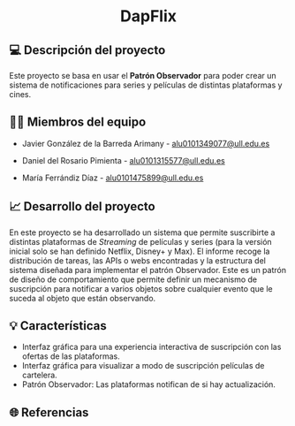 <h1 align="center">DapFlix</h1>

## 💻 Descripción del proyecto

Este proyecto se basa en usar el **Patrón Observador** para poder crear un sistema de notificaciones para series y películas de distintas plataformas y cines.

## 👨‍💻 Miembros del equipo

- Javier González de la Barreda Arimany - alu0101349077@ull.edu.es

- Daniel del Rosario Pimienta - alu0101315577@ull.edu.es

- María Ferrándiz Díaz - alu0101475899@ull.edu.es

## 📈 Desarrollo del proyecto

En este proyecto se ha desarrollado un sistema que permite suscribirte a distintas plataformas de *Streaming* de películas y series (para la versión inicial solo se han definido Netflix, Disney+ y Max). El informe recoge la distribución de tareas, las APIs o webs encontradas y la estructura del sistema diseñada para implementar el patrón Observador. Este es un patrón de diseño de comportamiento que permite definir un mecanismo de suscripción para notificar a varios objetos sobre cualquier evento que le suceda al objeto que están observando.

## 💡 Características

- Interfaz gráfica para una experiencia interactiva de suscripción con las ofertas de las plataformas.
- Interfaz gráfica para visualizar a modo de suscripción películas de cartelera.
- Patrón Observador: Las plataformas notifican de si hay actualización.

## 🌐 Referencias
